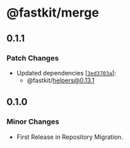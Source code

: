 # @fastkit/merge

## 0.1.1

### Patch Changes

- Updated dependencies [[`3ed3703a`](https://github.com/dadajam4/fastkit/commit/3ed3703aa9092bf47caed6ec192ef4d5a7621d34)]:
  - @fastkit/helpers@0.13.1

## 0.1.0

### Minor Changes

- First Release in Repository Migration.
